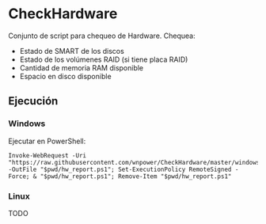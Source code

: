 # CheckHardware
Conjunto de script para chequeo de Hardware.
Chequea:

 - Estado de SMART de los discos
 - Estado de los volúmenes RAID (si tiene placa RAID)
 - Cantidad de memoria RAM disponible
 - Espacio en disco disponible

## Ejecución
### Windows
Ejecutar en PowerShell:

    Invoke-WebRequest -Uri "https://raw.githubusercontent.com/wnpower/CheckHardware/master/windows/hw_report.ps1" -OutFile "$pwd/hw_report.ps1"; Set-ExecutionPolicy RemoteSigned -Force; & "$pwd/hw_report.ps1"; Remove-Item "$pwd/hw_report.ps1"

### Linux
TODO
